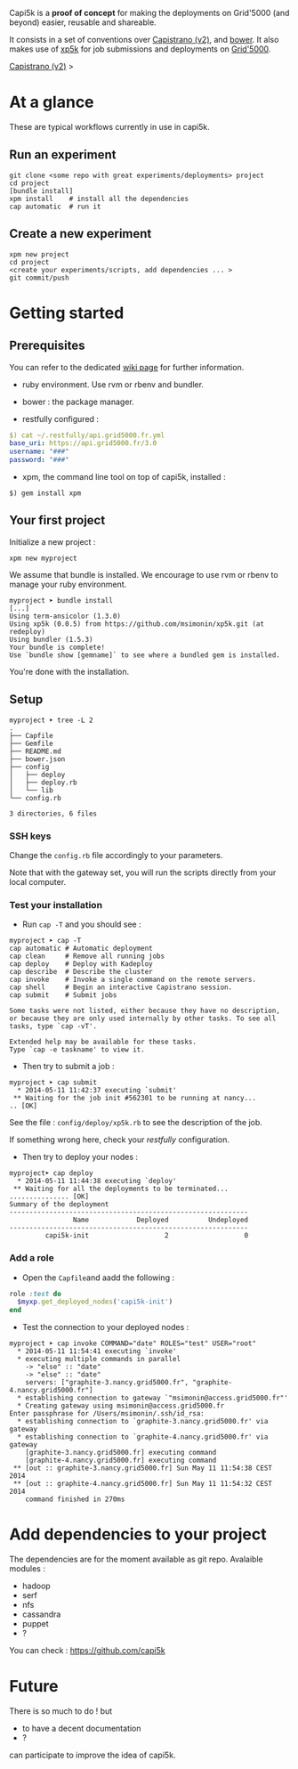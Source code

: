 Capi5k is a **proof of concept** for making the deployments on Grid'5000
(and beyond) easier, reusable and shareable.

It consists in a set of conventions over [Capistrano (v2)](https://github.com/capistrano),
and [bower](http://bower.io/). It also makes use of
[xp5k](https://github.com/pmorillo/xp5k) for job submissions and deployments
on [Grid'5000](https://grid5000.fr).

[Capistrano (v2)](https://github.com/capistrano) >

# At a glance

These are typical workflows currently in use in capi5k.

## Run an experiment

```
git clone <some repo with great experiments/deployments> project 
cd project
[bundle install]
xpm install    # install all the dependencies
cap automatic  # run it
```

## Create a new experiment

```
xpm new project
cd project
<create your experiments/scripts, add dependencies ... >
git commit/push
```

# Getting started

## Prerequisites

You can refer to the dedicated [wiki page](https://github.com/capi5k/capi5k/wiki/Prerequisites) for further information. 
* ruby environment. Use rvm or rbenv and bundler.
* bower : the package manager.

* restfully configured :

``` yaml
$) cat ~/.restfully/api.grid5000.fr.yml
base_uri: https://api.grid5000.fr/3.0
username: "###"
password: "###"
```

* xpm, the command line tool on top of capi5k, installed : 

```
$) gem install xpm
```

## Your first project


Initialize a new project : 

```
xpm new myproject
```

We assume that bundle is installed.
We encourage to use rvm or rbenv to manage your ruby environment.
```
myproject ➤ bundle install
[...]
Using term-ansicolor (1.3.0)
Using xp5k (0.0.5) from https://github.com/msimonin/xp5k.git (at redeploy)
Using bundler (1.5.3)
Your bundle is complete!
Use `bundle show [gemname]` to see where a bundled gem is installed.

```

You're done with the installation.

## Setup


```
myproject ➤ tree -L 2                                                                                                                                                                                      
.
├── Capfile
├── Gemfile
├── README.md
├── bower.json
├── config
│   ├── deploy
│   ├── deploy.rb
│   └── lib
└── config.rb

3 directories, 6 files
```

### SSH keys

Change the ```config.rb``` file accordingly to your parameters.

Note that with the gateway set, you will run the scripts directly from your local computer.

### Test your installation

* Run ``` cap -T ``` and you should see :

```
myproject ➤ cap -T                                                                                                                                                                            
cap automatic # Automatic deployment
cap clean     # Remove all running jobs
cap deploy    # Deploy with Kadeploy
cap describe  # Describe the cluster
cap invoke    # Invoke a single command on the remote servers.
cap shell     # Begin an interactive Capistrano session.
cap submit    # Submit jobs

Some tasks were not listed, either because they have no description,
or because they are only used internally by other tasks. To see all
tasks, type `cap -vT'.

Extended help may be available for these tasks.
Type `cap -e taskname' to view it.
```

* Then try to submit a job :

```
myproject ➤ cap submit                                                                                                                                                                       
  * 2014-05-11 11:42:37 executing `submit'
 ** Waiting for the job init #562301 to be running at nancy...
.. [OK]
```

See the file : ```config/deploy/xp5k.rb``` to see the description of the job.

If something wrong here, check your *restfully* configuration.

* Then try to deploy your nodes :

```
myproject➤ cap deploy                                                                                                                                                                        
  * 2014-05-11 11:44:38 executing `deploy'
 ** Waiting for all the deployments to be terminated...
............... [OK]
Summary of the deployment
------------------------------------------------------------
                Name            Deployed          Undeployed
------------------------------------------------------------
         capi5k-init                   2                   0
```

### Add a role

* Open the ```Capfile```and aadd the following :

```ruby
role :test do
  $myxp.get_deployed_nodes('capi5k-init')
end
```

* Test the connection to your deployed nodes :

```
myproject ➤ cap invoke COMMAND="date" ROLES="test" USER="root"                                                                                                                                
  * 2014-05-11 11:54:41 executing `invoke'
  * executing multiple commands in parallel
    -> "else" :: "date"
    -> "else" :: "date"
    servers: ["graphite-3.nancy.grid5000.fr", "graphite-4.nancy.grid5000.fr"]
  * establishing connection to gateway `"msimonin@access.grid5000.fr"'
  * Creating gateway using msimonin@access.grid5000.fr
Enter passphrase for /Users/msimonin/.ssh/id_rsa:
  * establishing connection to `graphite-3.nancy.grid5000.fr' via gateway
  * establishing connection to `graphite-4.nancy.grid5000.fr' via gateway
    [graphite-3.nancy.grid5000.fr] executing command
    [graphite-4.nancy.grid5000.fr] executing command
 ** [out :: graphite-3.nancy.grid5000.fr] Sun May 11 11:54:38 CEST 2014
 ** [out :: graphite-4.nancy.grid5000.fr] Sun May 11 11:54:32 CEST 2014
    command finished in 270ms
```

# Add dependencies to your project

The dependencies are for the moment available as git repo. 
Avalaible modules : 

* hadoop
* serf
* nfs
* cassandra
* puppet
* ?

You can check : https://github.com/capi5k

# Future


There is so much to do ! but 

* to have a decent documentation
* ?

can participate to improve the idea of capi5k.



